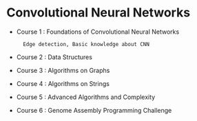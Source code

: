 # Convolutional Neural Networks

- Course 1 : Foundations of Convolutional Neural Networks

        Edge detection, Basic knowledge about CNN

- Course 2 : Data Structures

- Course 3 : Algorithms on Graphs

- Course 4 : Algorithms on Strings

- Course 5 : Advanced Algorithms and Complexity

- Course 6 : Genome Assembly Programming Challenge
